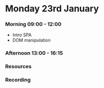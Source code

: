 # Monday 23rd January

### Morning 09:00 - 12:00
 
- Intro SPA
- DOM manipulation

### Afternoon 13:00 - 16:15



### Resources



### Recording